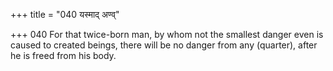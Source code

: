+++
title = "040 यस्माद् अण्व्"

+++
040	For that twice-born man, by whom not the smallest danger even is caused to created beings, there will be no danger from any (quarter), after he is freed from his body.